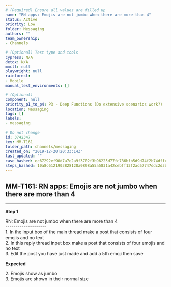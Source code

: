 ```yaml
---
# (Required) Ensure all values are filled up
name: "RN apps: Emojis are not jumbo when there are more than 4"
status: Active
priority: Low
folder: Messaging
authors: ""
team_ownership: 
- Channels

# (Optional) Test type and tools
cypress: N/A
detox: N/A
mmctl: null
playwright: null
rainforest: 
- Mobile
manual_test_environments: []

# (Optional)
component: null
priority_p1_to_p4: P3 - Deep Functions (Do extensive scenarios work?)
location: Messaging
tags: []
labels: 
- messaging

# Do not change
id: 3742347
key: MM-T161
folder_path: channels/messaging
created_on: "2019-12-20T20:33:14Z"
last_updated: ""
case_hashed: ec67292ef90d7a7e2a9f3702f3b96225d77fc786bfb5d9d74f2b74dffcb59a3c79b633c238d4d73f2294e9177db8ae8d
steps_hashed: 10a8c6121903828128a0898a55a5831a42cebff13f2ad57747ddc2d3bf83bc864c99e20b9d9ef42654ff5f0108bea7a7
---
```


## MM-T161: RN apps: Emojis are not jumbo when there are more than 4

---

**Step 1**

RN: Emojis are not jumbo when there are more than 4\
\--------------------\
1\. In the input box of the main thread make a post that consists of four emojis and no text\
2\. In this reply thread input box make a post that consists of four emojis and no text\
3\. Edit the post you have just made and add a 5th emoji then save

**Expected**

2\. Emojis show as jumbo\
3\. Emojis are shown in their normal size
